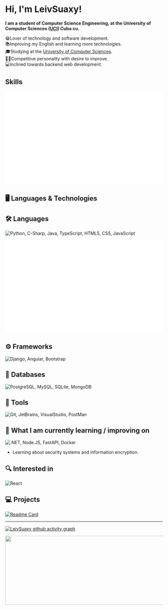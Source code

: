 # Hi, I'm LeivSuaxy!

<b>I am a student of Computer Science Engineering, at the University of Computer Sciences
(<a href="https://www.uci.cu/">UCI</a>) Cuba cu.<br></b>

😁Lover of technology and software development.<br> 
📚Improving my English and learning more technologies.<br>
🎓Studying at the <a href="https://www.uci.cu/">University of Computer Sciences</a>.<br>
💪🏼Competitive personality with desire to improve.<br>
💻Inclined towards backend web development.<br>

## Skills

<img src="https://github.com/LeivSuaxy/Image-Gen/blob/master/generated/overview.svg#gh-dark-mode-only"/>

## 🖥 Languages & Technologies
## 🛠 Languages
![Python, C-Sharp, Java, TypeScript, HTML5, CSS, JavaScript](https://skillicons.dev/icons?i=python,cs,java,ts,html,css,js&perline=3)

<img src="https://github.com/LeivSuaxy/Image-Gen/blob/master/generated/languages.svg#gh-dark-mode-only"/>

## ⚙ Frameworks
![Django, Angular, Bootstrap](https://skillicons.dev/icons?i=django,angular,bootstrap)<br/>

## 💾 Databases
![PostgreSQL, MySQL, SQLite, MongoDB](https://skillicons.dev/icons?i=postgresql,mysql,sqlite,mongodb&perline=2)

## 🔧 Tools
![Git, JetBrains, VisualStudio, PostMan](https://skillicons.dev/icons?i=git,idea,pycharm,webstorm,rider,visualstudio,postman&perline=3)

## 📖 What I am currently learning / improving on

![.NET, Node.JS, FastAPI, Docker](https://skillicons.dev/icons?i=dotnet,nodejs,fastapi,docker&perline=2)

* Learning about security systems and information encryption.

## 🔍 Interested in

![React](https://skillicons.dev/icons?i=react&perline=3)

## 💻 Projects
[![Readme Card](https://github-readme-stats.vercel.app/api/pin/?username=LeivSuaxy&repo=Gestion-de-inventario-para-tienda-minorista&theme=vision-friendly-dark)](https://github.com/LeivSuaxy/Gestion-de-inventario-para-tienda-minorista)

<hr/>

[![LeivSuaxy github activity graph](https://github-readme-activity-graph.vercel.app/graph?username=LeivSuaxy&theme=high-contrast)](https://github.com/LeivSuaxy/github-readme-activity-graph)

<p align="center">
  <img width="800" height="220" src="https://streak-stats.demolab.com?user=LeivSuaxy&theme=highcontrast&hide_border=true&border_radius=5&card_width=800">
</p>
